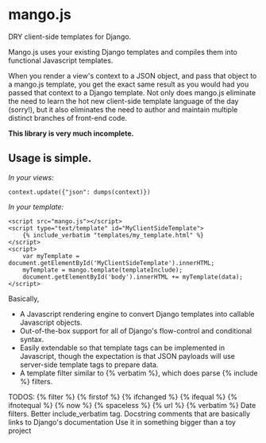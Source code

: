 mango.js
=====

DRY client-side templates for Django.

Mango.js uses your existing Django templates and compiles them into functional Javascript templates.

When you render a view's context to a JSON object, and pass that object to a mango.js template, you get the exact same
result as you would had you passed that context to a Django template.  Not only does mango.js eliminate the need to
learn the hot new client-side template language of the day (sorry!), but it also eliminates the need to author and
maintain multiple distinct branches of front-end code.

**This library is very much incomplete.**

Usage is simple.
---------------
*In your views:*

    context.update({"json": dumps(context)})

*In your template:*

    <script src="mango.js"></script>
    <script type="text/template" id="MyClientSideTemplate">
        {% include_verbatim "templates/my_template.html" %}
    </script>
    <script>
        var myTemplate = document.getElementById('MyClientSideTemplate').innerHTML;
        myTemplate = mango.template(templateInclude);
        document.getElementById('body').innerHTML += myTemplate(data);
    </script>



Basically,
- A Javascript rendering engine to convert Django templates into callable Javascript objects.
- Out-of-the-box support for all of Django's flow-control and conditional syntax.
- Easily extendable so that template tags can be implemented in Javascript, though the 
expectation is that JSON payloads will use server-side template tags to prepare data.
- A template filter similar to {% verbatim %}, which does parse {% include %} filters.


TODOS:
{% filter %}
{% firstof %}
{% ifchanged %}
{% ifequal %}
{% ifnotequal %}
{% now %}
{% spaceless %}
{% url %}
{% verbatim %}
Date filters.
Better include_verbatim tag.
Docstring comments that are basically links to Django's documentation
Use it in something bigger than a toy project

